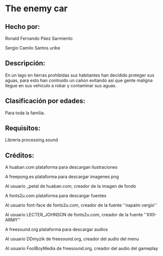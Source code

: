  # The enemy car
## Hecho por:
Ronald Fernando Páez Sarmiento

Sergio Camilo Santos uribe
## Descripción:
En un lago en tierras prohibidas sus habitantes han decidido proteger sus aguas, para esto  han contruido un cañon evitando asi que gente maligna llegue en sus vehiculo a robar y contaminar sus aguas.
## Clasificación por edades:
Para toda la familia.
## Requisitos:
Librería processing.sound

## Créditos:
A huaban.com plataforma para descargan ilustraciones

A freepong.es plataforma para descargar imagenes png

Al usuario _petal de huaban.com, creador de la imagen de fondo

A fonts2u.com plataforma para descargar fuentes

Al usuario font-face de fonts2u.com, creador de la fuente ''napalm vergio''

 Al usuario LECTER_JOHNSON de fonts2u.com, creador de la fuente ''XXII-ARMY''
 
 A freesound.org plataforma para descargar audios
 
 Al usuario DDmyzik de freesound.org, creador del audio del menu
 
 Al usuario FoolBoyMedia de freesound.org, creador del audio del gameplay
